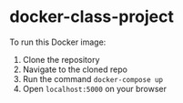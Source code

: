 # docker-class-project

To run this Docker image:

1. Clone the repository
2. Navigate to the cloned repo
3. Run the command `docker-compose up`
4. Open `localhost:5000` on your browser
